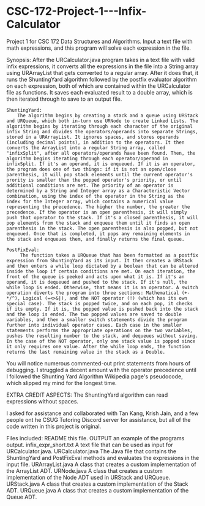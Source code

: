 # CSC-172-Project-1---Infix-Calculator
Project 1 for CSC 172 Data Structures and Algorithms. Input a text file with math expressions, and this program will solve each expression in the file. 

Synopsis:
    After the URCalculator.java program takes in a text file with valid infix expressions, it converts all the expressions in the file into a String array using URArrayList that gets converted to a regular array. After it does that, it runs the ShuntingYard algorithm followed by the postfix evaluator algorithm on each expression, both of which are contained within the URCalculator file as functions. It saves each evaluated result to a double array, which is then iterated through to save to an output file.

    ShuntingYard:
        The algorithm begins by creating a stack and a queue using URStack and URQueue, which both in-turn use URNode to create Linked Lists. The algorithm begins by iterating through each character of the original infix String and divides the operators/operands into separate Strings, stored in a URArrayList. It ignores spaces, and stores operands (including decimal points), in addition to the operators. It then converts the ArrayList into a regular String array, called "infixSplit", after all operators/operands have been found. Then, the algorithm begins iterating through each operator/operand in infixSplit. If it's an operand, it is enqueued. If it is an operator, the program does one of two things: if it is not an open/close parenthesis, it will pop stack elements until the current operator's prority is smaller than the popped operator's priority, or until additional conditions are met. The priority of an operator is determined by a String and Integer array as a Characteristic Vector combination, using the index of the operator in the String as the index for the Integer array, which contains a numerical value representing the precedence. The higher the number, the greater the precedence. If the operator is an open parenthesis, it will simply push that operator to the stack. If it's a closed parenthesis, it will pop elements from the stack and enqueue them until it finds an open parenthesis in the stack. The open parenthesis is also popped, but not enqueued. Once that is completed, it pops any remaining elements in the stack and enqueues them, and finally returns the final queue.

    PostFixEval:
         The function takes a URQueue that has been formatted as a postfix expression from ShuntingYard as its input. It then creates a URStack and then enters a while loop dictated by a boolean that can be altered inside the loop if certain conditions are met. On each iteration, the front of the queue is peeked and acts upon what it is. If it's an operand, it is dequeued and pushed to the stack. If it's null, the while loop is ended. Otherwise, that means it is an operator. A switch operation diverts the program into three sections: Mathematical (+-*/^), Logical (=<>&|), and the NOT operator (!) (which has its own special case). The stack is popped twice, and on each pop, it checks if its empty. If it is, the popped value is pushed back into the stack and the loop is ended. The two popped values are saved to double variables, and then a smaller switch statements divide the program further into individual operator cases. Each case in the smaller statements performs the appropriate operations on the two variables, pushes the resulting number to the stack, and dequeues without saving. In the case of the NOT operator, only one stack value is popped since it only requires one value. After the while loop ends, the function returns the last remaining value in the stack as a Double.

You will notice numerous commented-out print statements from hours of debugging. I struggled a decent amount with the operator precedence until I followed the Shunting Yard Algorithm Wikipedia page's pseudocode, which slipped my mind for the longest time. 


EXTRA CREDIT ASPECTS: The ShuntingYard algorithm can read expressions without spaces. 

I asked for assistance and collaborated with Tan Kang, Krish Jain, and a few people ont he CSUG Tutoring Discord server for assistance, but all of the code written in this project is original. 

Files included: 
README                  this file.
OUTPUT                  an example of the programs output.
infix_expr_short.txt    A text file that can be used as input for URCalculator.java.
URCalculator.java       The Java file that contains the ShuntingYard 
                        and PostFixEval methods and evaluates the expressions in the input file.
URArrayList.java        A class that creates a custom implementation of the ArrayList ADT.
URNode.java             A class that creates a custom implementation of the Node ADT 
                        used in URStack and URQueue.
URStack.java            A class that creates a custom implementation of the Stack ADT.
URQueue.java            A class that creates a custom implementation of the Queue ADT.
